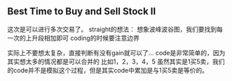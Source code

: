 ## Best Time to Buy and Sell Stock II
这次是可以进行多次交易了。
straight的想法：
想象波峰波谷图，我们要找到每一次的上升段相加即可
coding的时候要注意边界


实际上不要想太复杂，直接判断有没有gain就可以了...
code是非常简单的，因为其实想太多的情况都是可以合并的
比如1，2，3，4，5
虽然其实是1买5卖，我们的code并不是模拟这个过程，但是其实code中累加是与1买5卖是等价的。





